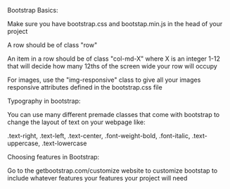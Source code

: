 Bootstrap Basics:


Make sure you have bootstrap.css and bootstap.min.js in the head of your project

A row should be of class "row"

An item in a row should be of class "col-md-X" where X is an integer 1-12 that will decide how many 12ths of the screen wide your row will occupy

For images, use the "img-responsive" class to give all your images responsive attributes defined in the bootstrap.css file


Typography in bootstrap:

You can use many different premade classes that come with bootstrap to change the layout of text on your webpage like:

.text-right, .text-left, .text-center, .font-weight-bold, .font-italic, .text-uppercase, .text-lowercase



Choosing features in Bootstrap:


Go to the getbootstrap.com/customize website to customize bootstap to include whatever features your features your project will need